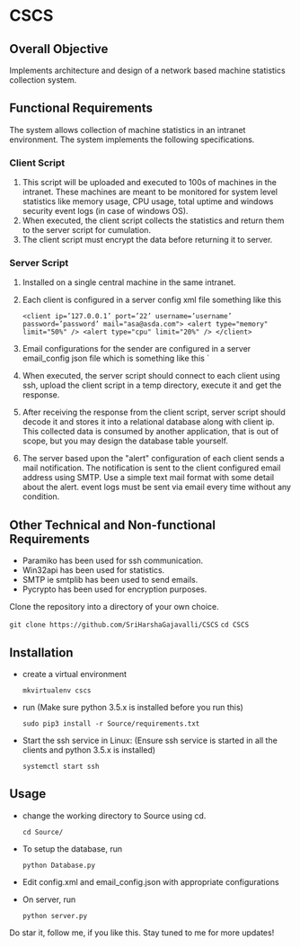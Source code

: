 # CSCS

## Overall Objective

Implements architecture and design of a network based machine statistics collection system.

## Functional Requirements

The system allows collection of machine statistics in an intranet environment. The system implements the
following specifications.
### Client Script
1. This script will be uploaded and executed to 100s of machines in the intranet. These machines are meant to be monitored for system level statistics like memory usage, CPU usage, total uptime and windows security event logs (in case of windows OS).
2. When executed, the client script collects the statistics and return them to the server script for cumulation.
3. The client script must encrypt the data before returning it to server.
### Server Script
1. Installed on a single central machine in the same intranet.
2. Each client is configured in a server config xml file something like this
	
	`<client ip=’127.0.0.1’ port=’22’ username=’username’ password=’password’ mail="asa@asda.com">
		<alert type="memory" limit="50%" />
		<alert type="cpu" limit="20%" />
	</client>`
3. Email configurations for the sender are configured in a server email_config json file which is something like this
	`
4. When executed, the server script should connect to each client using ssh, upload the client script in a temp directory, execute it and get the response.
5. After receiving the response from the client script, server script should decode it and stores it into a relational database along with client ip. This collected data is consumed by another application, that is out of scope, but you may design the database table yourself.
6. The server based upon the "alert" configuration of each client sends a mail notification. The notification is sent to the client configured email address using SMTP. Use a simple text mail format with some detail about the alert. event logs must be sent via email every time without any condition.

## Other Technical and Non-functional Requirements

- Paramiko has been used for ssh communication.
- Win32api has been used for statistics.
- SMTP ie smtplib has been used to send emails. 
- Pycrypto has been used for encryption purposes.

Clone the repository into a directory of your own choice.

`git clone https://github.com/SriHarshaGajavalli/CSCS`
`cd CSCS`


## Installation

- create a virtual environment

  `mkvirtualenv cscs` 
- run (Make sure python 3.5.x is installed before you run this)

  `sudo pip3 install -r Source/requirements.txt`
- Start the ssh service in Linux: (Ensure ssh service is started in all the clients and python 3.5.x is installed) 

  `systemctl start ssh`


## Usage

- change the working directory to Source using cd.
	
	`cd Source/`
- To setup the database, run

   `python Database.py`
- Edit config.xml and email_config.json with appropriate configurations 
- On server, run

   `python server.py`
   

Do star it, follow me, if you like this. Stay tuned to me for more updates!



